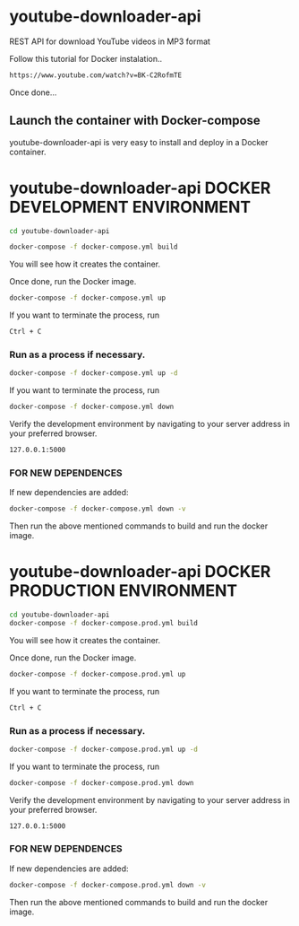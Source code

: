 # youtube-downloader-api
REST API for download YouTube videos in MP3 format

Follow this tutorial for Docker instalation..
```sh
https://www.youtube.com/watch?v=BK-C2RofmTE
```
Once done...

## Launch the container with Docker-compose

youtube-downloader-api is very easy to install and deploy in a Docker container.

# youtube-downloader-api DOCKER DEVELOPMENT ENVIRONMENT

```sh
cd youtube-downloader-api
```

```sh
docker-compose -f docker-compose.yml build  
```
You will see how it creates the container. 

Once done, run the Docker image.
```sh
docker-compose -f docker-compose.yml up 
```

If you want to terminate the process, run
```sh
Ctrl + C
```

### Run as a process if necessary.

```sh
docker-compose -f docker-compose.yml up -d
```

If you want to terminate the process, run
```sh
docker-compose -f docker-compose.yml down
```

Verify the development environment by navigating to your server address in your preferred browser.

```sh
127.0.0.1:5000
```
### FOR NEW DEPENDENCES

If new dependencies are added:

```sh
docker-compose -f docker-compose.yml down -v 
```
Then run the above mentioned commands to build and run the docker image.


# youtube-downloader-api DOCKER PRODUCTION ENVIRONMENT

```sh
cd youtube-downloader-api
docker-compose -f docker-compose.prod.yml build  
```
You will see how it creates the container. 

Once done, run the Docker image.
```sh
docker-compose -f docker-compose.prod.yml up 
```

If you want to terminate the process, run
```sh
Ctrl + C
```

### Run as a process if necessary.

```sh
docker-compose -f docker-compose.prod.yml up -d
```

If you want to terminate the process, run
```sh
docker-compose -f docker-compose.prod.yml down
```

Verify the development environment by navigating to your server address in your preferred browser.

```sh
127.0.0.1:5000
```
### FOR NEW DEPENDENCES

If new dependencies are added:

```sh
docker-compose -f docker-compose.prod.yml down -v 
```
Then run the above mentioned commands to build and run the docker image.